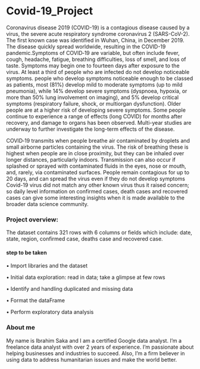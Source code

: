# Covid-19_Project
  Coronavirus disease 2019 (COVID-19) is a contagious disease caused by a virus, the severe acute respiratory syndrome coronavirus 2 (SARS-CoV-2). The first known case was identified in Wuhan, China, in December 2019. The disease quickly spread worldwide, resulting in the COVID-19 pandemic.Symptoms of COVID‑19 are variable, but often include fever, cough, headache, fatigue, breathing difficulties, loss of smell, and loss of taste. Symptoms may begin one to fourteen days after exposure to the virus. At least a third of people who are infected do not develop noticeable symptoms. people who develop symptoms noticeable enough to be classed as patients, most (81%) develop mild to moderate symptoms (up to mild pneumonia), while 14% develop severe symptoms (dyspnoea, hypoxia, or more than 50% lung involvement on imaging), and 5% develop critical symptoms (respiratory failure, shock, or multiorgan dysfunction). Older people are at a higher risk of developing severe symptoms. Some people continue to experience a range of effects (long COVID) for months after recovery, and damage to organs has been observed. Multi-year studies are underway to further investigate the long-term effects of the disease.
  
 COVID‑19 transmits when people breathe air contaminated by droplets and small airborne particles containing the virus. The risk of breathing these is highest when people are in close proximity, but they can be inhaled over longer distances, particularly indoors. Transmission can also occur if splashed or sprayed with contaminated fluids in the eyes, nose or mouth, and, rarely, via contaminated surfaces. People remain contagious for up to 20 days, and can spread the virus even if they do not develop symptoms
Covid-19 virus did not match any other known virus thus it raised concern; so daily level information on confirmed cases, death cases and recovered cases can give some interesting insights when it is made available to the broader data science community.

### Project overview: 
The dataset contains 321 rows with 6 columns or fields which include: date, state, region, confirmed case, deaths case and recovered case.
#### step to be taken 
• Import libraries and the dataset

•	Initial data exploration: read in data; take a glimpse at few rows

•	Identify and handling duplicated and missing data

• Format the dataFrame

•	Perform exploratory data analysis 
 








### About me
My name is Ibrahim Saka and I am a certified Google data analyst. I’m a freelance data analyst with over 2 years of experience. I’m passionate about helping businesses and industries to succeed. Also, I’m a firm believer in using data to address humanitarian issues and make the world better.
